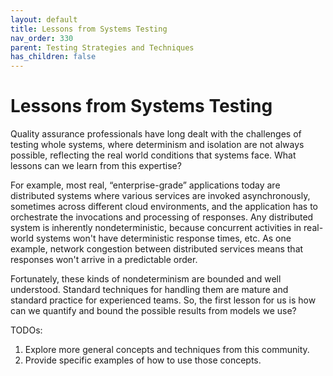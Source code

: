 ```yaml
---
layout: default
title: Lessons from Systems Testing
nav_order: 330
parent: Testing Strategies and Techniques
has_children: false
---
```


# Lessons from Systems Testing

Quality assurance professionals have long dealt with the challenges of testing whole systems, where determinism and isolation are not always possible, reflecting the real world conditions that systems face. What lessons can we learn from this expertise?

For example, most real, &ldquo;enterprise-grade&rdquo; applications today are distributed systems where various services are invoked asynchronously, sometimes across different cloud environments, and the application has to orchestrate the invocations and processing of responses. Any distributed system is inherently nondeterministic, because concurrent activities in real-world systems won't have deterministic response times, etc. As one example, network congestion between distributed services means that responses won't arrive in a predictable order. 

Fortunately, these kinds of nondeterminism are bounded and well understood. Standard techniques for handling them are mature and standard practice for experienced teams. So, the first lesson for us is how can we quantify and bound the possible results from models we use?


TODOs:

1. Explore more general concepts and techniques from this community.
1. Provide specific examples of how to use those concepts.
